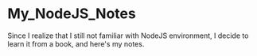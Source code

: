 # My_NodeJS_Notes
Since I realize that I still not familiar with NodeJS environment, I decide to learn it from a book, and here's my notes.
